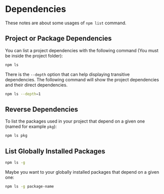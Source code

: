 # Dependencies

These notes are about some usages of `npm list` command.

## Project or Package Dependencies

You can list a project dependencies with the following command (You must be inside the project folder):

```bash
npm ls
```

There is the `--depth` option that can help displaying transitive dependencies. The following command will show the project dependencies and their direct dependencies.

```bash
npm ls --depth=1
```

## Reverse Dependencies

To list the packages used in your project that depend on a given one (named for example `pkg`):

```bash
npm ls pkg
```

## List Globally Installed Packages

```bash
npm ls -g
```

Maybe you want to your globally installed packages that depend on a given one:

```bash
npm ls -g package-name
```
